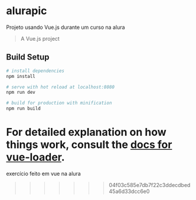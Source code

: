 # alurapic
<p>Projeto usando Vue.js durante um curso na alura</p>

> A Vue.js project

## Build Setup

``` bash
# install dependencies
npm install

# serve with hot reload at localhost:8080
npm run dev

# build for production with minification
npm run build
```

For detailed explanation on how things work, consult the [docs for vue-loader](http://vuejs.github.io/vue-loader).
=======
exercício feito em vue na alura  
>>>>>>> 04f03c585e7db7f22c3ddecdbed45a6d33dcc6e0
